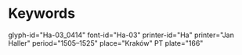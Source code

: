 # Keywords
glyph-id="Ha-03_0414"
font-id="Ha-03"
printer-id="Ha"
printer="Jan Haller"
period="1505–1525"
place="Kraków"
PT plate="166"
